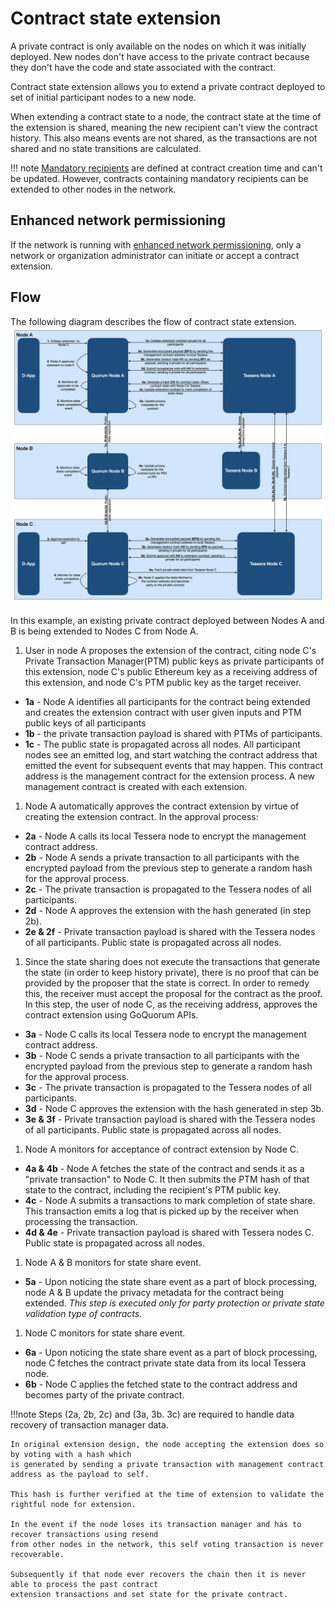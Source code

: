 # Contract state extension

A private contract is only available on the nodes on which it was initially deployed.
New nodes don't have access to the private contract because they don't have the code and state associated with the contract.

Contract state extension allows you to extend a private contract deployed to set of initial participant nodes to
a new node.

When extending a contract state to a node, the contract state at the time of the extension is shared, meaning the new recipient can't view the contract history.
This also means events are not shared, as the transactions are not shared and no state transitions are calculated.

!!! note
    [Mandatory recipients](privacy-enhancements.md#mandatory-party-protection) are defined at contract creation time and
    can't be updated. However, contracts containing mandatory recipients can be extended to other nodes in the network.

## Enhanced network permissioning

If the network is running with [enhanced network permissioning](../permissions-overview.md#enhanced-network-permissioning),
only a network or organization administrator can initiate or accept a contract extension.

## Flow

The following diagram describes the flow of contract state extension.
![contract state extension diagram](../../images/ContractStateExtension.png)

In this example, an existing private contract deployed between Nodes A and B is being extended to Nodes C from Node A.

1. User in node A proposes the extension of the contract, citing node C's Private Transaction Manager(PTM)
  public keys as private participants of this extension, node C's public Ethereum key as a receiving
  address of this extension, and node C's PTM public key as the target receiver.

  - **1a** - Node A identifies all participants for the contract being extended and creates the extension contract with user given inputs and PTM public keys of all participants
  - **1b** - the private transaction payload is shared with PTMs of participants.
  - **1c** - The public state is propagated across all nodes. All participant nodes see an emitted log,
    and start watching the contract address that emitted the event for subsequent events that may happen. This contract address is the management contract for the extension process. A new management contract is created with each extension.

1. Node A automatically approves the contract extension by virtue of creating the extension contract.
  In the approval process:

  - **2a** - Node A calls its local Tessera node to encrypt the management contract address.
  - **2b** - Node A sends a private transaction to all participants with the encrypted payload from the previous step to generate a random hash for the approval process.
  - **2c** - The private transaction is propagated to the Tessera nodes of all participants.
  - **2d** - Node A approves the extension with the hash generated (in step 2b).
  - **2e & 2f** - Private transaction payload is shared with the Tessera nodes of all participants. Public state is propagated across all nodes.

1. Since the state sharing does not execute the transactions that generate the state
  (in order to keep history private), there is no proof that can be provided by the proposer
  that the state is correct. In order to remedy this, the receiver must accept the proposal for the
  contract as the proof. In this step, the user of node C, as the receiving address, approves the contract extension using GoQuorum APIs.

  - **3a** - Node C calls its local Tessera node to encrypt the management contract address.
  - **3b** - Node C sends a private transaction to all participants with the encrypted payload from the previous step to generate a random hash for the approval process.
  - **3c** - The private transaction is propagated to the Tessera nodes of all participants.
  - **3d** - Node C approves the extension with the hash generated in step 3b.
  - **3e & 3f** - Private transaction payload is shared with the Tessera nodes of all participants. Public state is propagated across all nodes.

1. Node A monitors for acceptance of contract extension by Node C.

  - **4a & 4b** - Node A fetches the state of the contract and sends it as a "private transaction"
    to Node C. It then submits the PTM hash of that state to the contract, including the recipient's
    PTM public key.
  - **4c** - Node A submits a transactions to mark completion of state share. This transaction emits
    a log that is picked up by the receiver when processing the transaction.
  - **4d & 4e** - Private transaction payload is shared with Tessera nodes C. Public state is
    propagated across all nodes.

1. Node A & B monitors for state share event.

  - **5a** - Upon noticing the state share event as a part of block processing, node A & B update the privacy metadata for the contract being extended. *This step is executed only for party protection or private state validation type of contracts.*

1. Node C monitors for state share event.

  - **6a** - Upon noticing the state share event as a part of block processing, node C fetches the
    contract private state data from its local Tessera node.
  - **6b** - Node C applies the fetched state to the contract address and becomes party of the private contract.

!!!note
    Steps (2a, 2b, 2c) and (3a, 3b. 3c) are required to handle data recovery of transaction manager data.

    In original extension design, the node accepting the extension does so by voting with a hash which
    is generated by sending a private transaction with management contract address as the payload to self.

    This hash is further verified at the time of extension to validate the rightful node for extension.

    In the event if the node loses its transaction manager and has to recover transactions using resend
    from other nodes in the network, this self voting transaction is never recoverable.

    Subsequently if that node ever recovers the chain then it is never able to process the past contract
    extension transactions and set state for the private contract.
